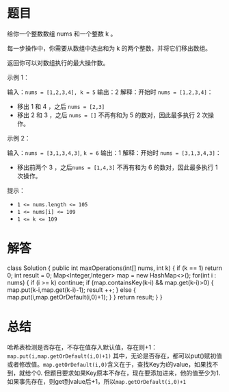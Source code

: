 # 题目

给你一个整数数组 nums 和一个整数 k 。

每一步操作中，你需要从数组中选出和为 k 的两个整数，并将它们移出数组。

返回你可以对数组执行的最大操作数。

 

示例 1：

输入：```nums = [1,2,3,4], k = 5```
输出：2
解释：开始时 ```nums = [1,2,3,4]```：
- 移出 1 和 4 ，之后 ```nums = [2,3]```
- 移出 2 和 3 ，之后 ```nums = []```
不再有和为 5 的数对，因此最多执行 2 次操作。

示例 2：

输入：```nums = [3,1,3,4,3]```, ```k = 6```
输出：1
解释：开始时 ```nums = [3,1,3,4,3]```：
- 移出前两个 3 ，之后```nums = [1,4,3]```
不再有和为 6 的数对，因此最多执行 1 次操作。
 

提示：

* ```1 <= nums.length <= 105```
* ```1 <= nums[i] <= 109```
* ```1 <= k <= 109```

# 解答

class Solution {
    public int maxOperations(int[] nums, int k) {
        if (k == 1) return 0;
        int result = 0;
        Map<Integer,Integer> map = new HashMap<>();
        for(int i : nums) {
            if (i >= k) continue;
            if (map.containsKey(k-i) && map.get(k-i)>0) {
                map.put(k-i,map.get(k-i)-1);
                result ++;
            } else {
                map.put(i,map.getOrDefault(i,0)+1);
            }
        }
        return result;
    }
}

# 总结
哈希表检测是否存在，不存在值存入默认值，存在则+1：
```map.put(i,map.getOrDefault(i,0)+1)```
其中，无论是否存在，都可以put()赋初值或者修改值。```map.getOrDefault(i,0)```含义在于，查找Key为i的value，如果找不到，就给个0.
但题目要求如果Key原本不存在，现在要添加进来，他的值至少为1.如果事先存在，则get到value后+1，所以```map.getOrDefault(i,0)+1```
